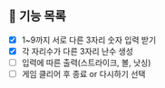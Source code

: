 ## 🔫 기능 목록
- [X] 1~9까지 서로 다른 3자리 숫자 입력 받기
- [X] 각 자리수가 다른 3자리 난수 생성
- [ ] 입력에 따른 출력(스트라이크, 볼, 낫싱)
- [ ] 게임 클리어 후 종료 or 다시하기 선택